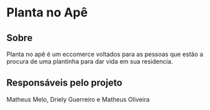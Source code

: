 # Planta no Apê

## Sobre
Planta no apê é um eccomerce voltados para as pessoas que estão a procura de uma plantinha para dar vida em sua residencia.

## Responsáveis pelo projeto
Matheus Melo, Driely Guerreiro e Matheus Oliveira
